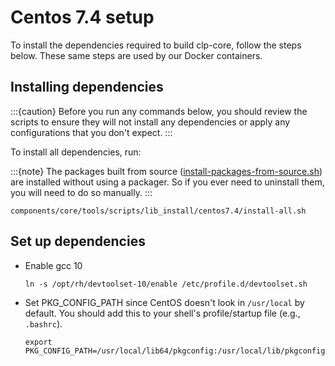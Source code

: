# Centos 7.4 setup

To install the dependencies required to build clp-core, follow the steps below.
These same steps are used by our Docker containers.

## Installing dependencies

:::{caution}
Before you run any commands below, you should review the scripts to ensure they will not install
any dependencies or apply any configurations that you don't expect.
:::

To install all dependencies, run:

:::{note}
The packages built from source ([install-packages-from-source.sh][src-install-script]) are installed
without using a packager. So if you ever need to uninstall them, you will need to do so manually.
:::

```shell
components/core/tools/scripts/lib_install/centos7.4/install-all.sh
```

## Set up dependencies

* Enable gcc 10

  ```shell
  ln -s /opt/rh/devtoolset-10/enable /etc/profile.d/devtoolset.sh
  ```

* Set PKG_CONFIG_PATH since CentOS doesn't look in `/usr/local` by default.
  You should add this to your shell's profile/startup file (e.g., `.bashrc`).

  ```shell
  export PKG_CONFIG_PATH=/usr/local/lib64/pkgconfig:/usr/local/lib/pkgconfig
  ```

[src-install-script]: https://github.com/y-scope/clp/blob/main/components/core/tools/scripts/lib_install/centos7.4/install-packages-from-source.sh
